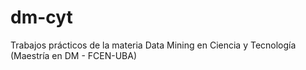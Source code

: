 # dm-cyt
Trabajos prácticos de la materia Data Mining en Ciencia y Tecnología (Maestría en DM - FCEN-UBA)
